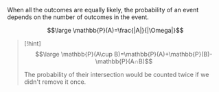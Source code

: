 When all the outcomes are equally likely, the probability of an event depends on the number of outcomes in the event.

$$\large \mathbb{P}(A)=\frac{|A|}{|\Omega|}$$

> [!hint]
> $$\large \mathbb{P}(A\cup B)=\mathbb{P}(A)+\mathbb{P}(B)- \mathbb{P}(A∩B)$$
> 
> The probability of their intersection would be counted twice if we didn't remove it once.
